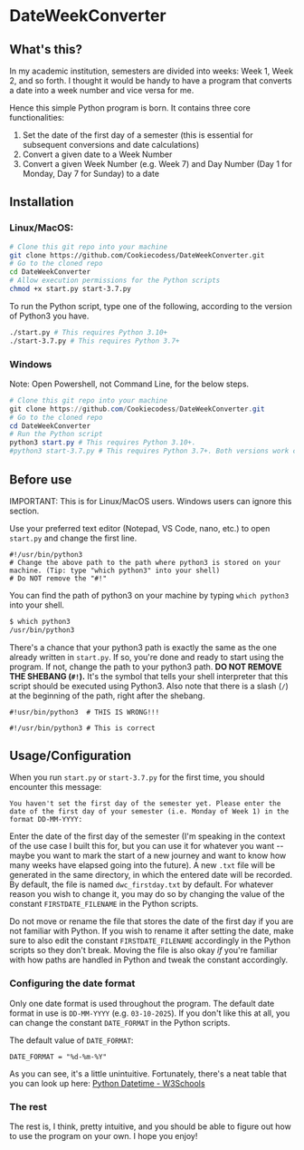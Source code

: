 # DateWeekConverter

## What's this?

In my academic institution, semesters are divided into weeks: Week 1, Week 2, and so forth. 
I thought it would be handy to have a program that converts a date into a week number and vice versa for me.

Hence this simple Python program is born. It contains three core functionalities:

1. Set the date of the first day of a semester (this is essential for subsequent conversions and date calculations)
2. Convert a given date to a Week Number 
3. Convert a given Week Number (e.g. Week 7) and Day Number (Day 1 for Monday, Day 7 for Sunday) to a date

## Installation

### Linux/MacOS:

```bash
# Clone this git repo into your machine
git clone https://github.com/Cookiecodess/DateWeekConverter.git
# Go to the cloned repo
cd DateWeekConverter
# Allow execution permissions for the Python scripts
chmod +x start.py start-3.7.py
```

To run the Python script, type one of the following, according to the version of Python3 you have.

```bash
./start.py # This requires Python 3.10+
./start-3.7.py # This requires Python 3.7+
```

### Windows

Note: Open Powershell, not Command Line, for the below steps.

```powershell
# Clone this git repo into your machine
git clone https://github.com/Cookiecodess/DateWeekConverter.git
# Go to the cloned repo
cd DateWeekConverter
# Run the Python script
python3 start.py # This requires Python 3.10+. 
#python3 start-3.7.py # This requires Python 3.7+. Both versions work completely the same. Use this if your Python3 version is lower than 3.10
```

## Before use

IMPORTANT: This is for Linux/MacOS users. Windows users can ignore this section.

Use your preferred text editor (Notepad, VS Code, nano, etc.) to open ```start.py``` and change the first line.

```python3
#!/usr/bin/python3 
# Change the above path to the path where python3 is stored on your machine. (Tip: type "which python3" into your shell)
# Do NOT remove the "#!"
```

You can find the path of python3 on your machine by typing ```which python3``` into your shell. 

```bash
$ which python3
/usr/bin/python3
```

There's a chance that your python3 path is exactly the same as the one already written in ```start.py```. 
If so, you're done and ready to start using the program. If not, change the path to your python3 path. 
**DO NOT REMOVE THE SHEBANG (```#!```).** It's the symbol that tells your shell interpreter that this 
script should be executed using Python3. Also note that there is a slash (```/```) at the beginning 
of the path, right after the shebang.

```python3
#!usr/bin/python3  # THIS IS WRONG!!!

#!/usr/bin/python3 # This is correct
```

## Usage/Configuration

When you run ```start.py``` or ```start-3.7.py``` for the first time, 
you should encounter this message:

```
You haven't set the first day of the semester yet. Please enter the date of the first day of your semester (i.e. Monday of Week 1) in the format DD-MM-YYYY:
```

Enter the date of the first day of the semester (I'm speaking in the context of the use case I built this for, but you can use it for whatever you want -- maybe you want to mark the start of a new journey and want to know how many weeks have elapsed going into the future). A new ```.txt``` file will be generated in the same directory, in which the entered date will be recorded. By default, the file is named ```dwc_firstday.txt``` by default. For whatever reason you wish to change it, you may do so by changing the value of the constant ```FIRSTDATE_FILENAME``` in the Python scripts. 

Do not move or rename the file that stores the date of the first day if you are not familiar with Python. If you wish to rename it after setting the date, make sure to also edit the constant ```FIRSTDATE_FILENAME``` accordingly in the Python scripts so they don't break. Moving the file is also okay *if* you're familiar with how paths are handled in Python and tweak the constant accordingly.

### Configuring the date format

Only one date format is used throughout the program. The default date format in use is ```DD-MM-YYYY``` (e.g. ```03-10-2025```). If you don't like this at all, you can change the constant ```DATE_FORMAT``` in the Python scripts.

The default value of ```DATE_FORMAT```:

```python3
DATE_FORMAT = "%d-%m-%Y" 
```

As you can see, it's a little unintuitive. Fortunately, there's a neat table that you can look up here: [Python Datetime - W3Schools](https://www.w3schools.com/python/python_datetime.asp)

### The rest

The rest is, I think, pretty intuitive, and you should be able to figure out how to use the program on your own. I hope you enjoy!




